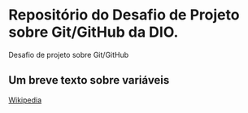 # Repositório do Desafio de Projeto sobre Git/GitHub da DIO. 
Desafio de projeto sobre Git/GitHub

## Um breve texto sobre variáveis
[Wikipedia](https://pt.wikipedia.org/wiki/Vari%C3%A1vel_(programa%C3%A7%C3%A3o))
